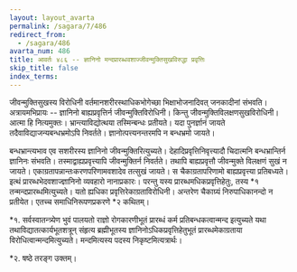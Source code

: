 ```yaml
---
layout: layout_avarta
permalink: /sagara/7/486
redirect_from:
  - /sagara/486
avarta_num: 486
title: आवर्तः ४८६ -- ज्ञानिनो मन्दप्रारब्धवशाज्जीवन्मुक्तिसुखविरुद्धा प्रवृत्तिः
skip_title: false
index_terms: 
---
```


जीवन्मुक्तिसुखस्य विरोधिनी वर्तमानशरीरस्थाधिकभोगेच्छा भिक्षाभोजनादिवत्
जनकादीनां संभवति। अत्रायमभिप्रायः -- ज्ञानिनो बाह्यप्रवृत्तिर्न जीवन्मुक्तिविरोधिनी। किन्तु जीवन्मुक्तिविलक्षणसुखविरोधिनी। आत्मा हि नित्यमुक्तः।
भ्रान्त्याविद्योत्थया तस्मिन्बन्धः प्रतीयते। यदा पुनर्ज्ञानं जायते तदैवाविद्याजन्यबन्धभ्रमोऽपि निवर्तते। ज्ञानोत्पत्त्यनन्तरमपि न बन्धभ्रमो जायते।

बन्धभ्रान्त्यभाव एव सशरीरस्य ज्ञानिनो जीवन्मुक्तिरित्युच्यते। देहादिप्रवृत्तिनिवृत्त्यादौ चिदात्मनि बन्धभ्रान्तिर्न ज्ञानिनः संभवति। तस्माद्वाह्यप्रवृत्त्यापि जीवन्मुक्तिर्न निवर्तते। तथापि बाह्यप्रवृत्तौ जीवन्मुक्ते विलक्षणं
सुखं न जायते। एकाग्रतापन्नान्तःकरणपरिणामवशादेव तत्सुखं जायते। स
चैकाग्रतापरिणामो बाह्यप्रवृत्त्या प्रतिबध्यते। इत्थं प्रारब्धभेदवशाज्ज्ञानिनो
व्यवहारो नानाप्रकारः। परन्तु यस्य प्रारब्धमधिकप्रवृत्तिहेतुः, तस्य *१ तन्मन्दप्रारब्धमित्युच्यते। यतो ह्यधिका प्रवृत्तिरेकाग्रताविरोधिनी। अन्तरेण
चैकाग्र्यं निरुपाधिकानन्दो न प्रतीयेत। एतच्च समाधिनिरूपणप्रकरणे
*२ कथितम्।

<div class="footnote" markdown="1">
*१. सर्वस्वातन्त्र्येण भुवं पालयतो राज्ञो रोगकारणीभूतं प्रारब्धं कर्म प्रतिबन्धकत्वान्मन्द इत्युच्यते यथा तथाविद्यातत्कार्यभूतशत्रून् संहृत्य ब्रह्मीभूतस्य ज्ञानिनोऽधिकप्रवृत्तिहेतुभूतं प्रारब्धमेकाग्रताया विरोधित्वान्मन्दमित्युच्यते। मन्दमित्यस्य पदस्य
निकृष्टमित्यत्रार्थः।

*२. षष्ठे तरङ्ग उक्तम्।
</div>
